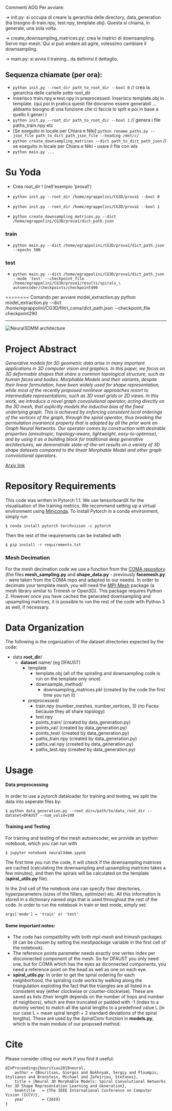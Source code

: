 Commenti ADG
Per avviare: 

-> init.py: si occupa di creare la gerarchia delle directory, data_generation (ha bisogno di train.npy, test.npy, template.obj). Questa si chiama, in generale, una sola volta. 

-> create_downsampling_matrices.py: crea le matrici di downsampling. Serve mpi-mesh. Qui si può andare ad agire, volessimo cambiare il downsampling. 

-> main.py: si avvia il training.. da definirsi il dettaglio. 

## Sequenza chiamate (per ora): 
- `python init.py --root_dir path_to_root_dir --bool 0`  // crea la gerarchia delle cartelle sotto root_dir
- Inserisco train.npy e test.npy in preprocessed. Inserisco template.obj in template.
  (qui poi in pratica questi file dovranno essere generabili ... abbiamo bisogno di una funzione che ci faccia lo split
  e poi in base a quello li generi )
- `python init.py --root_dir path_to_root_dir --bool 1` // genera i file paths_train.npy etc 
- [Se eseguito in locale per Chiara e Niki] `python rename_paths.py --json_file path_to_dict_path_json_file --heading /mnt/c/`
- `python create_downsampling_matrices --dict path_to_dict_path_json` // se eseguito in locale per Chiara e Niki - usare il file con wls
- `python main.py ...`

# Su Yoda
- Crea root_dir ! (nell'esempio 'prova1')

- `python init.py --root_dir /home/egrappolini/CG3D/prova1 --bool 0`

- `python init.py --root_dir /home/egrappolini/CG3D/prova1 --bool 1`

- `python create_downsampling_matrices.py --dict /home/egrappolini/CG3D/prova1/dict_path.json`

### train
- `python main.py --dict /home/egrappolini/CG3D/prova1/dict_path.json --epochs 500`
### test
- `python main.py --dict /home/egrappolini/CG3D/prova1/dict_path.json --mode 'test' --checkpoint_file /home/egrappolini/CG3D/prova1/results/spirals_\ autoencoder/checkpoints/checkpoint490`

======== 
Comando per avviare model_extraction.py
python model_extraction.py --dict /home/egrappolini/CG3D/filtri_coma/dict_path.json --checkpoint_file checkpoint290



-------------------------------------------
![Neural3DMM architecture](images/architecture_figure1.png "Neural3DMM architecture")

# Project Abstract 
*Generative models for 3D geometric data arise in many important applications in 3D computer vision and graphics. In this paper, we focus on 3D deformable shapes that share a common topological structure, such as human faces and bodies. Morphable Models and their variants, despite their linear formulation, have been widely used for shape representation, while most of the recently proposed nonlinear approaches resort to intermediate representations, such as 3D voxel grids or 2D views. In this work, we introduce a novel graph convolutional operator, acting directly on the 3D mesh, that explicitly models the inductive bias
of the fixed underlying graph. This is achieved by enforcing consistent local orderings of the vertices of the graph,
through the spiral operator, thus breaking the permutation invariance property that is adopted by all the prior work
on Graph Neural Networks. Our operator comes by construction with desirable properties (anisotropic, topology-aware, lightweight, easy-to-optimise), and by using it as a building block for traditional deep generative architectures, we demonstrate state-of-the-art results on a variety of 3D shape datasets compared to the linear Morphable Model and other graph convolutional operators.* 

[Arxiv link](https://arxiv.org/abs/1905.02876)


# Repository Requirements

This code was written in Pytorch 1.1. We use tensorboardX for the visualisation of the training metrics. We recommend setting up a virtual environment using [Miniconda](https://docs.conda.io/en/latest/miniconda.html). To install Pytorch in a conda environment, simply run 

```
$ conda install pytorch torchvision -c pytorch
```

Then the rest of the requirements can be installed with 

```
$ pip install -r requirements.txt
```

### Mesh Decimation
For the mesh decimation code we use a function from the [COMA repository](https://github.com/anuragranj/coma) (the files **mesh_sampling.py** and **shape_data.py** - previously **facemesh.py** - were taken from the COMA repo and adapted to our needs). In order to decimate your template mesh, you will need the [MPI-Mesh](https://github.com/MPI-IS/mesh) package (a mesh library similar to Trimesh or Open3D).  This package requires Python 2. However once you have cached the generated downsampling and upsampling matrices, it is possible to run the rest of the code with Python 3 as well, if necessary.


# Data Organization

The following is the organization of the dataset directories expected by the code:

* data **root_dir**/
  * **dataset** name/ (eg DFAUST)
    * template
      * template.obj (all of the spiraling and downsampling code is run on the template only once)
      * downsample_method/
        * downsampling_matrices.pkl (created by the code the first time you run it)
    * preprocessed/
      * train.npy (number_meshes, number_vertices, 3) (no Faces because they all share topology)
      * test.npy 
      * points_train/ (created by data_generation.py)
      * points_val/ (created by data_generation.py)
      * points_test/ (created by data_generation.py)
      * paths_train.npy (created by data_generation.py)
      * paths_val.npy (created by data_generation.py)
      * paths_test.npy (created by data_generation.py)

# Usage

#### Data preprocessing 

In order to use a pytorch dataloader for training and testing, we split the data into seperate files by:

```
$ python data_generation.py --root_dir=/path/to/data_root_dir --dataset=DFAUST --num_valid=100
```

#### Training and Testing

For training and testing of the mesh autoencoder, we provide an ipython notebook, which you can run with 

```
$ jupyter notebook neural3dmm.ipynb
```

The first time you run the code, it will check if the downsampling matrices are cached (calculating the downsampling and upsampling matrices takes a few minutes), and then the spirals will be calculated on the template (**spiral_utils.py** file).

In the 2nd cell of the notebook one can specify their directories, hyperparameters (sizes of the filters, optimizer) etc. All this information is stored in a dictionary named _args_ that is used throughout the rest of the code. In order to run the notebook in train or test mode, simply set:

```
args['mode'] = 'train' or 'test'
```

#### Some important notes:
* The code has compatibility with both _mpi-mesh_ and _trimesh_ packages (it can be chosen by setting the _meshpackage_ variable in the first cell of the notebook).
* The reference points parameter needs exactly one vertex index per disconnected component of the mesh. So for DFAUST you only need one, but for COMA which has the eyes as diconnected components, you need a reference point on the head as well as one on each eye.
* **spiral_utils.py**: In order to get the spiral ordering for each neighborhood, the spiraling code works by walking along the triangulation exploiting the fact that the triangles are all listed in a consistent way (either clockwise or counter-clockwise). These are saved as lists (their length depends on the number of hops and number of neighbors), which are then truncated or padded with -1 (index to a dummy vertex) to match all the spiral lengths to a predefined value L (in our case L = mean spiral length + 2 standard deviations of the spiral lengths). These are used by the _SpiralConv_ function in **models.py**, which is the main module of our proposed method.

# Cite

Please consider citing our work if you find it useful:

```
@InProceedings{bouritsas2019neural,
    author = {Bouritsas, Giorgos and Bokhnyak, Sergiy and Ploumpis, Stylianos and Bronstein, Michael and Zafeiriou, Stefanos},
    title = {Neural 3D Morphable Models: Spiral Convolutional Networks for 3D Shape Representation Learning and Generation},
    booktitle   = {The IEEE International Conference on Computer Vision (ICCV)},
    year        = {2019}
}
```




